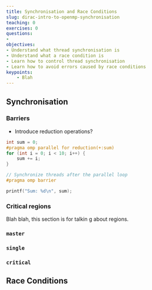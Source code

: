 ```yaml
---
title: Synchronisation and Race Conditions
slug: dirac-intro-to-openmp-synchronisation
teaching: 0
exercises: 0
questions:
-
objectives:
- Understand what thread synchronisation is
- Understand what a race condition is
- Learn how to control thread synchronisation
- Learn how to avoid errors caused by race conditions
keypoints:
    - Blah
---
```


## Synchronisation

### Barriers

- Introduce reduction operations?

```c
int sum = 0;
#pragma omp parallel for reduction(+:sum)
for (int i = 0; i < 10; i++) {
    sum += i;
}

// Synchronize threads after the parallel loop
#pragma omp barrier

printf("Sum: %d\n", sum);
```

### Critical regions

Blah blah, this section is for talkin g about regions.

### `master`

### `single`

### `critical`

## Race Conditions
